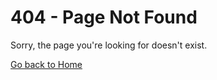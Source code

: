 # 404 - Page Not Found

Sorry, the page you're looking for doesn't exist.

[Go back to Home](index.md)

